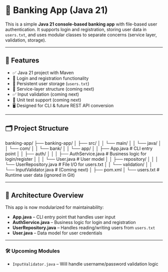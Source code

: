 # 🏦 Banking App (Java 21)

This is a simple **Java 21 console-based banking app** with file-based user authentication. It supports login and registration, storing user data in `users.txt`, and uses modular classes to separate concerns (service layer, validation, storage).

---

## 🔧 Features

- ✅ Java 21 project with Maven
- 🔐 Login and registration functionality
- 💾 Persistent user storage (`users.txt`)
- 🧱 Service-layer structure (coming next)
- ✅ Input validation (coming next)
- 🧪 Unit test support (coming next)
- 🖥️ Designed for CLI & future REST API conversion

---

## 🗂️ Project Structure
banking-app/ 
├── banking-app/ 
│ ├── src/ 
│ │ └── main/ 
│ │ └── java/ 
│ │ └── com/ 
│ │ └── bank/ 
│ │ └── app/ 
│ │ ├── App.java # CLI entry point 
│ │ ├── auth/ 
│ │ │ ├── AuthService.java # Business logic for login/register 
│ │ │ └── User.java # User model 
│ │ ├── repository/ 
│ │ │ └── UserRepository.java # File I/O for users.txt 
│ │ └── validation/ 
│ │ └── InputValidator.java # (Coming next) 
│ ├── pom.xml 
│ └── users.txt # Runtime user data (ignored in Git) 

---

## 🔧 Architecture Overview

This app is now modularized for maintainability:

- **App.java** – CLI entry point that handles user input
- **AuthService.java** – Business logic for login and registration
- **UserRepository.java** – Handles reading/writing users from `users.txt`
- **User.java** – Data model for user credentials

---

### 🛠️ Upcoming Modules
- `InputValidator.java` – Will handle username/password validation logic
